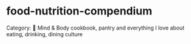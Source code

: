 # food-nutrition-compendium
Category: 🧘 Mind & Body
cookbook, pantry and everything I love about eating, drinking, dining culture